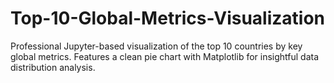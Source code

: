 # Top-10-Global-Metrics-Visualization
Professional Jupyter-based visualization of the top 10 countries by key global metrics. Features a clean pie chart with Matplotlib for insightful data distribution analysis.
